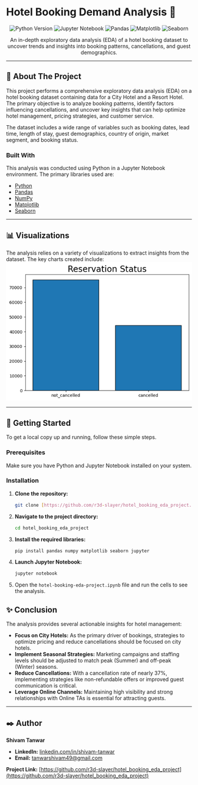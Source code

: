 # Hotel Booking Demand Analysis 🏨

<p align="center">
  <img src="https://img.shields.io/badge/Python-3.8%2B-blue.svg" alt="Python Version">
  <img src="https://img.shields.io/badge/Jupyter-Notebook-orange.svg" alt="Jupyter Notebook">
  <img src="https://img.shields.io/badge/Pandas-2.0.3-green.svg" alt="Pandas">
  <img src="https://img.shields.io/badge/Matplotlib-3.7.2-red.svg" alt="Matplotlib">
  <img src="https://img.shields.io/badge/Seaborn-0.12.2-purple.svg" alt="Seaborn">
</p>

<p align="center">
An in-depth exploratory data analysis (EDA) of a hotel booking dataset to uncover trends and insights into booking patterns, cancellations, and guest demographics.
</p>

---

## 📝 About The Project

This project performs a comprehensive exploratory data analysis (EDA) on a hotel booking dataset containing data for a City Hotel and a Resort Hotel. The primary objective is to analyze booking patterns, identify factors influencing cancellations, and uncover key insights that can help optimize hotel management, pricing strategies, and customer service.

The dataset includes a wide range of variables such as booking dates, lead time, length of stay, guest demographics, country of origin, market segment, and booking status.

### Built With
This analysis was conducted using Python in a Jupyter Notebook environment. The primary libraries used are:
* [Python](https://www.python.org/)
* [Pandas](https://pandas.pydata.org/)
* [NumPy](https://numpy.org/)
* [Matplotlib](https://matplotlib.org/)
* [Seaborn](https://seaborn.pydata.org/)

---

## 📊 Visualizations

The analysis relies on a variety of visualizations to extract insights from the dataset. The key charts created include:
 <img src="./images/reservation-status.png">


---

## 🚀 Getting Started

To get a local copy up and running, follow these simple steps.

### Prerequisites
Make sure you have Python and Jupyter Notebook installed on your system.

### Installation
1.  **Clone the repository:**
    ```sh
    git clone [https://github.com/r3d-slayer/hotel_booking_eda_project.git](https://github.com/r3d-slayer/hotel_booking_eda_project.git)
    ```
2.  **Navigate to the project directory:**
    ```sh
    cd hotel_booking_eda_project
    ```
3.  **Install the required libraries:**
    ```sh
    pip install pandas numpy matplotlib seaborn jupyter
    ```
4.  **Launch Jupyter Notebook:**
    ```sh
    jupyter notebook
    ```
5.  Open the `hotel-booking-eda-project.ipynb` file and run the cells to see the analysis.



## ✨ Conclusion

The analysis provides several actionable insights for hotel management:

* **Focus on City Hotels:** As the primary driver of bookings, strategies to optimize pricing and reduce cancellations should be focused on city hotels.
* **Implement Seasonal Strategies:** Marketing campaigns and staffing levels should be adjusted to match peak (Summer) and off-peak (Winter) seasons.
* **Reduce Cancellations:** With a cancellation rate of nearly 37%, implementing strategies like non-refundable offers or improved guest communication is critical.
* **Leverage Online Channels:** Maintaining high visibility and strong relationships with Online TAs is essential for attracting guests.

---

## ✒️ Author

**Shivam Tanwar**

- **LinkedIn:** [linkedin.com/in/shivam-tanwar](www.linkedin.com/in/shivam-tanwar-693547331)
- **Email:** [tanwarshivam49@gmail.com](mailto:tanwarshivam49@gmail.com)

**Project Link:** [https://github.com/r3d-slayer/hotel_booking_eda_project](https://github.com/r3d-slayer/hotel_booking_eda_project)
